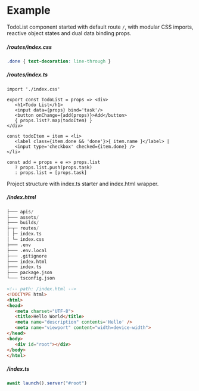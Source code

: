 <style> @import url(todo-list.css); </style>

# Example

TodoList component started with default route `/`, with modular CSS imports, reactive object states and dual data binding props. 

</aside>
 
##### /routes/index.css

```css
.done { text-decoration: line-through }      
```
 
##### /routes/index.ts

```tsx
import './index.css'                        

export const TodoList = props => <div>
   <h1>Todo List</h1>
   <input data={props} bind='task'/>
   <button onChange={add(props)}>Add</button>      
   { props.list?.map(todoItem) }
</div> 
 
const todoItem = item = <li> 
   <label class={item.done && 'done'}>{ item.name }</label> | 
   <input type='checkbox' checked={item.done} />
</li>

const add = props = e => props.list 
   ? props.list.push(props.task)
   : props.list = [props.task]
```


Project structure with index.ts starter and index.html wrapper.

##### /index.html

<aside id='step-1' cols='2:5'>

```py
├─── apis/ 
├─── assets/
├─── builds/
├─┬─ routes/
│ ├─ index.ts 
│ └─ index.css
├─── .env
├─── .env.local
├─── .gitignore 
├─── index.html
├─── index.ts
├─── package.json
└─── tsconfig.json 
```

```html
<!-- path: /index.html -->
<!DOCTYPE html>
<html>
<head>
   <meta charset="UTF-8">
   <title>Hello World</title>
   <meta name="description" contents='Hello' />
   <meta name="viewport" content="width=device-width">
</head>
<body>
   <div id="root"></div>
</body>
</html>
```

</aside>

##### /index.ts

```ts
await launch().server("#root") 
```
